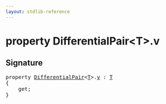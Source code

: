 ```yaml
---
layout: stdlib-reference
---
```


# property DifferentialPair\<T\>\.v

## Signature

<pre>
<span class='code_keyword'>property</span> <a href="index.html" class="code_type">DifferentialPair</a>&lt;<a href="index.html#typeparam-T" class="code_type">T</a>&gt;.<a href="v.html">v</a> : <a href="index.html#typeparam-T" class="code_type">T</a>
{
    get;
}
</pre>

